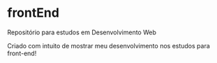 # frontEnd
 Repositório para estudos em Desenvolvimento Web

 Criado com intuito de mostrar meu desenvolvimento nos estudos para front-end!
